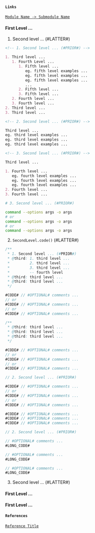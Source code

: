#### `Links`

[`Module Name -> Submodule Name`](https://techblog.streamlit.app/ModuleName)

#### First Level ...

1. Second level ... (#LATTER#)

```markdown
<!-- 1. Second level ... (#PRIOR#) -->

1. Third level ...
   1. Fourth Level ...
      1. Fifth level ...
         eg. fifth level examples ...
         eg. fifth level examples ...
         eg. fifth level examples ...
         ...
      2. Fifth level ...
      3. Fifth level ...
   2. Fourth level ...
   3. Fourth level ...
2. Third level ...
3. Third level ...
```

```markdown
<!-- 2. Second level ... (#PRIOR#) -->

Third level ...
eg. third level examples ...
eg. third level examples ...
eg. third level examples ...
```

```markdown
<!-- 3. Second level ... (#PRIOR#) -->

Third level ...

1. Fourth level ...
   eg. fourth level examples ...
   eg. fourth level examples ...
   eg. fourth level examples ...
2. Fourth level ...
3. Fourth level ...
```

```bash
# 3. Second level ... (#PRIOR#)

command --options args -o args
# or
command --options args -o args
# or
command --options args -o args
```

2. `SecondLevel.code()` (#LATTER#)

```java
/**
 * 1. Second level ... (#PRIOR#)
 * @third: 1. third level ...
 *         2. third level ...
 *         3. third level ...
 *         -- fourth level
 * @third: third level ...
 * @third: third level ...
 */

#CODE# // #OPTIONAL# comments ...
// or
#CODE# // #OPTIONAL# comments ...
// or
#CODE# // #OPTIONAL# comments ...

/**
 * @third: third level ...
 * @third: third level ...
 * @third: third level ...
 */

#CODE# // #OPTIONAL# comments ...
// or
#CODE# // #OPTIONAL# comments ...
// or
#CODE# // #OPTIONAL# comments ...
```

```java
// 2. Second level ... (#PRIOR#)

#CODE# // #OPTIONAL# comments ...
// or
#CODE# // #OPTIONAL# comments ...
// or
#CODE# // #OPTIONAL# comments ...

#CODE# // #OPTIONAL# comments ...
#CODE# // #OPTIONAL# comments ...
#CODE# // #OPTIONAL# comments ...
```

```java
// 2. Second level ... (#PRIOR#)

// #OPTIONAL# comments ...
#LONG_CODE#

// #OPTIONAL# comments ...
#LONG_CODE#

// #OPTIONAL# comments ...
#LONG_CODE#
```

3. Second level ... (#LATTER#)

#### First Level ...

#### First Level ...

#### `References`

[`Reference Title`](link)
